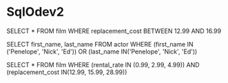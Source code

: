 # SqlOdev2

SELECT * FROM film
WHERE replacement_cost BETWEEN 12.99 AND 16.99



SELECT first_name, last_name FROM actor
WHERE (first_name IN ('Penelope', 'Nick', 'Ed')) OR (last_name IN('Penelope', 'Nick', 'Ed'))
	



SELECT * FROM film
WHERE (rental_rate IN (0.99, 2.99, 4.99)) AND (replacement_cost IN(12.99, 15.99, 28.99))



